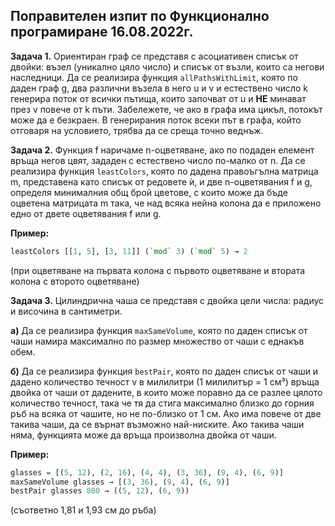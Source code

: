 ## Поправителен изпит по Функционално програмиране 16.08.2022г.

**Задача 1.** Ориентиран граф се представя с асоциативен списък от двойки: възел (уникално цяло число) и списък от
възли, които са негови наследници. Да се реализира функция `allPathsWithLimit`, която по даден граф g, два различни
възела в него u и v и естествено число k генерира поток от всички пътища, които започват от u и **НЕ** минават през v
повече от k пъти. Забележете, че ако в графа има цикъл, потокът може да е безкраен. В генерирания поток всеки път в
графа, който отговаря на условието, трябва да се среща точно веднъж.

**Задача 2.** Функция f наричаме n-оцветяване, ако по подаден елемент връща негов цвят, зададен с естествено число
по-малко от n. Да се реализира функция `leastColors`, която по дадена правоъгълна матрица m, представена като списък от
редовете ѝ, и две n-оцветявания f и g, определя минималния общ брой цветове, с които може да бъде оцветена матрицата m
така, че над всяка нейна колона да е приложено едно от двете оцветявания f или g.

**Пример:**
``` Haskell
leastColors [[1, 5], [3, 11]] (`mod` 3) (`mod` 5) → 2
```
(при оцветяване на първата колона с първото оцветяване и втората колона с второто оцветяване)

**Задача 3.** Цилиндрична чаша се представя с двойка цели числа: радиус и височина в сантиметри.

**а)** Да се реализира функция `maxSameVolume`, която по даден списък от чаши намира максимално по размер множество от
чаши с еднакъв обем.

**б)** Да се реализира функция `bestPair`, която по даден списък от чаши и дадено количество течност v в милилитри (1
милилитър = 1 см³) връща двойка от чаши от дадените, в които може поравно да се разлее цялото количество течност, така
че тя да стига максимално близко до горния ръб на всяка от чашите, но не по-близко от 1 см. Ако има повече от две такива
чаши, да се върнат възможно най-ниските. Ако такива чаши няма, функцията може да връща произволна двойка от чаши.

**Пример:**

```Haskell
glasses = [(5, 12), (2, 16), (4, 4), (3, 36), (9, 4), (6, 9)]
maxSameVolume glasses → [(3, 36), (9, 4), (6, 9)]
bestPair glasses 800 → ((5, 12), (6, 9))
```

(съответно 1,81 и 1,93 см до ръба)

